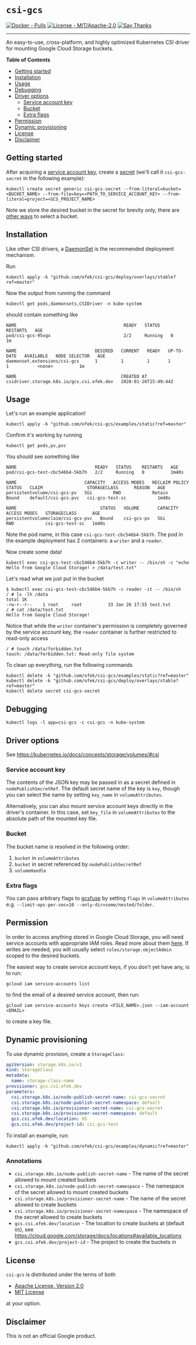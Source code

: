 # `csi-gcs`

[![Docker - Pulls](https://img.shields.io/docker/pulls/ofekmeister/csi-gcs.svg)](https://hub.docker.com/r/ofekmeister/csi-gcs)
[![License - MIT/Apache-2.0](https://img.shields.io/badge/license-MIT%2FApache--2.0-9400d3.svg)](https://choosealicense.com/licenses)
[![Say Thanks](https://img.shields.io/badge/say-thanks-ff69b4.svg)](https://saythanks.io/to/ofek)

-----

An easy-to-use, cross-platform, and highly optimized Kubernetes CSI driver for mounting Google Cloud Storage buckets.

**Table of Contents**

- [Getting started](#getting-started)
- [Installation](#installation)
- [Usage](#usage)
- [Debugging](#debugging)
- [Driver options](#driver-options)
  - [Service account key](#service-account-key)
  - [Bucket](#bucket)
  - [Extra flags](#extra-flags)
- [Permission](#permission)
- [Dynamic provisioning](#dynamic-provisioning)
- [License](#license)
- [Disclaimer](#disclaimer)

## Getting started

After acquiring a [service account key](#permission), create a [secret](https://kubernetes.io/docs/concepts/configuration/secret/) (we'll
call it `csi-gcs-secret` in the following example):

```console
kubectl create secret generic csi-gcs-secret --from-literal=bucket=<BUCKET_NAME> --from-file=key=<PATH_TO_SERVICE_ACCOUNT_KEY> --from-literal=project=<GCS_PROJECT_NAME>
```

Note we store the desired bucket in the secret for brevity only, there are [other ways](#bucket) to select a bucket.

## Installation

Like other CSI drivers, a [DaemonSet](https://kubernetes.io/docs/concepts/workloads/controllers/daemonset/) is the recommended deployment mechanism.

Run

```console
kubectl apply -k "github.com/ofek/csi-gcs/deploy/overlays/stable?ref=master"
```

Now the output from running the command

```console
kubectl get pods,daemonsets,CSIDriver -n kube-system
```

should contain something like

```
NAME                                         READY   STATUS    RESTARTS   AGE
pod/csi-gcs-95xgx                            2/2     Running   0          1m

NAME                              DESIRED   CURRENT   READY   UP-TO-DATE   AVAILABLE   NODE SELECTOR   AGE
daemonset.extensions/csi-gcs      1         1         1       1            1           <none>          1m

NAME                                        CREATED AT
csidriver.storage.k8s.io/gcs.csi.ofek.dev   2020-01-26T15:49:44Z
```

## Usage

Let's run an example application!

```console
kubectl apply -k "github.com/ofek/csi-gcs/examples/static?ref=master"
```

Confirm it's working by running

```console
kubectl get pods,pv,pvc
```

You should see something like

```
NAME                              READY   STATUS    RESTARTS   AGE
pod/csi-gcs-test-cbc546b4-5kb7h   2/2     Running   0          1m40s

NAME                          CAPACITY   ACCESS MODES   RECLAIM POLICY   STATUS   CLAIM                 STORAGECLASS      REASON   AGE
persistentvolume/csi-gcs-pv   5Gi        RWO            Retain           Bound    default/csi-gcs-pvc   csi-gcs-test-sc            1m40s

NAME                                STATUS   VOLUME       CAPACITY   ACCESS MODES   STORAGECLASS      AGE
persistentvolumeclaim/csi-gcs-pvc   Bound    csi-gcs-pv   5Gi        RWO            csi-gcs-test-sc   1m40s
```

Note the pod name, in this case `csi-gcs-test-cbc546b4-5kb7h`. The pod in the example deployment has 2 containers: a `writer` and a `reader`.

Now create some data!

```console
kubectl exec csi-gcs-test-cbc546b4-5kb7h -c writer -- /bin/sh -c "echo Hello from Google Cloud Storage! > /data/test.txt"
```

Let's read what we just put in the bucket

```
$ kubectl exec csi-gcs-test-cbc546b4-5kb7h -c reader -it -- /bin/sh
/ # ls -lh /data
total 1K
-rw-r--r--    1 root     root          33 Jan 26 17:55 test.txt
/ # cat /data/test.txt
Hello from Google Cloud Storage!
```

Notice that while the `writer` container's permission is completely governed by the service account key, the `reader` container is further restricted to read-only access

```
/ # touch /data/forbidden.txt
touch: /data/forbidden.txt: Read-only file system
```

To clean up everything, run the following commands

```console
kubectl delete -k "github.com/ofek/csi-gcs/examples/static?ref=master"
kubectl delete -k "github.com/ofek/csi-gcs/deploy/overlays/stable?ref=master"
kubectl delete secret csi-gcs-secret
```

## Debugging

```console
kubectl logs -l app=csi-gcs -c csi-gcs -n kube-system
```

## Driver options

See https://kubernetes.io/docs/concepts/storage/volumes/#csi

### Service account key

The contents of the JSON key may be passed in as a secret defined in `nodePublishSecretRef`. The default secret
name of the key is `key`, though you can select the name by setting `key_name` in `volumeAttributes`.

Alternatively, you can also mount service account keys directly in the driver's container. In this case, set
`key_file` in `volumeAttributes` to the absolute path of the mounted key file.

### Bucket

The bucket name is resolved in the following order:

1. `bucket` in `volumeAttributes`
2. `bucket` in secret referenced by `nodePublishSecretRef`
3. `volumeHandle`

### Extra flags

You can pass arbitrary flags to [gcsfuse](https://github.com/GoogleCloudPlatform/gcsfuse) by setting
`flags` in `volumeAttributes` e.g. `--limit-ops-per-sec=10 --only-dir=some/nested/folder`.

## Permission

In order to access anything stored in Google Cloud Storage, you will need service accounts with appropriate IAM
roles. Read more about them [here](https://cloud.google.com/iam/docs/understanding-service-accounts). If writes
are needed, you will usually select `roles/storage.objectAdmin` scoped to the desired buckets.

The easiest way to create service account keys, if you don't yet have any, is to run:

```console
gcloud iam service-accounts list
```

to find the email of a desired service account, then run:

```console
gcloud iam service-accounts keys create <FILE_NAME>.json --iam-account <EMAIL>
```

to create a key file.

## Dynamic provisioning

To use dynamic provision, create a `StorageClass`:

```yml
apiVersion: storage.k8s.io/v1
kind: StorageClass
metadata:
  name: storage-class-name
provisioner: gcs.csi.ofek.dev
parameters:
  csi.storage.k8s.io/node-publish-secret-name: csi-gcs-secret
  csi.storage.k8s.io/node-publish-secret-namespace: default
  csi.storage.k8s.io/provisioner-secret-name: csi-gcs-secret
  csi.storage.k8s.io/provisioner-secret-namespace: default
  gcs.csi.ofek.dev/location: US
  gcs.csi.ofek.dev/project-id: csi-gcs-test
```

To install an example, run:

```console
kubectl apply -k "github.com/ofek/csi-gcs/examples/dynamic?ref=master"
```

### Annotations

* `csi.storage.k8s.io/node-publish-secret-name` - The name of the secret allowed to mount created buckets
* `csi.storage.k8s.io/node-publish-secret-namespace` - The namespace of the secret allowed to mount created buckets
* `csi.storage.k8s.io/provisioner-secret-name` - The name of the secret allowed to create buckets
* `csi.storage.k8s.io/provisioner-secret-namespace` - The namespace of the secret allowed to create buckets
* `gcs.csi.ofek.dev/location` - The location to create buckets at (default `US`), see https://cloud.google.com/storage/docs/locations#available_locations
* `gcs.csi.ofek.dev/project-id` - The project to create the buckets in

## License

`csi-gcs` is distributed under the terms of both

- [Apache License, Version 2.0](https://choosealicense.com/licenses/apache-2.0)
- [MIT License](https://choosealicense.com/licenses/mit)

at your option.

## Disclaimer

This is not an official Google product.
